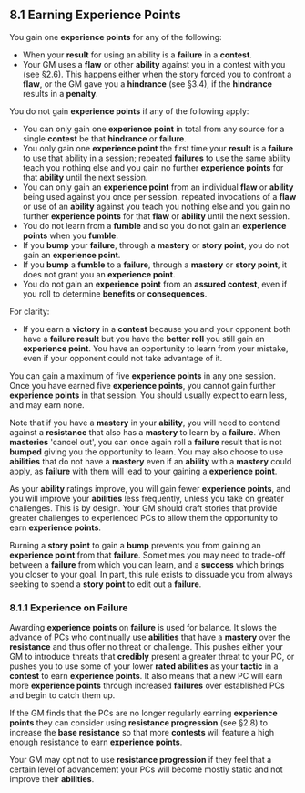## 8.1 Earning Experience Points

You gain one **experience points** for any of the following:

* When your **result** for using an ability is a **failure** in a **contest**.
* Your GM uses a **flaw** or other **ability** against you in a contest with you (see §2.6). This happens either when the story forced you to confront a **flaw**, or the GM gave you a **hindrance** (see §3.4), if the **hindrance** results in a **penalty**.

You do not gain **experience points** if any of the following apply:

* You can only gain one **experience point** in total from any source for a single **contest** be that **hindrance** or **failure**.
* You only gain one **experience point** the first time your **result** is a **failure** to use that ability in a session; repeated **failures** to use the same ability teach you nothing else and you gain no further **experience points** for that **ability** until the next session.
* You can only gain an **experience point** from an individual **flaw** or **ability** being used against you once per session. repeated invocations of a **flaw** or use of an **ability** against you teach you nothing else and you gain no further **experience points** for that **flaw** or **ability** until the next session.
* You do not learn from a **fumble** and so you do not gain an **experience points** when you **fumble**.
* If you **bump** your **failure**, through a **mastery** or **story point**, you do not gain an **experience point**.
* If you **bump** a **fumble** to a **failure**, through a **mastery** or **story point**, it does not grant you an **experience point**.
* You do not gain an **experience point** from an **assured contest**, even if you roll to determine **benefits** or **consequences**.

For clarity:

* If you earn a **victory** in a **contest** because you and your opponent both have a **failure result** but you have the **better roll** you still gain an **experience point**. You have an opportunity to learn from your mistake, even if your opponent could not take advantage of it.

You can gain a maximum of five **experience points** in any one session. Once you have earned five **experience points**, you cannot gain further **experience points** in that session. You should usually expect to earn less, and may earn none.

Note that if you have a **mastery** in your **ability**, you will need to contend against a **resistance** that also has a **mastery** to learn by a **failure**. When **masteries** 'cancel out', you can once again roll a **failure** result that is not **bumped** giving you the opportunity to learn. You may also choose to use **abilities** that do not have a **mastery** even if an **ability** with a **mastery** could apply, as **failure** with them will lead to your gaining a **experience point**.

As your **ability** ratings improve, you will gain fewer **experience points**, and you will improve your **abilities** less frequently, unless you take on greater challenges. This is by design. Your GM should craft stories that provide greater challenges to experienced PCs to allow them the opportunity to earn **experience points**.

Burning a **story point** to gain a **bump** prevents you from gaining an **experience point** from that **failure**. Sometimes you may need to trade-off between a **failure** from which you can learn, and a **success** which brings you closer to your goal. In part, this rule exists to dissuade you from always seeking to spend a **story point** to edit out a **failure**.

### 8.1.1 Experience on Failure

Awarding **experience points** on **failure** is used for balance. It slows the advance of PCs who continually use **abilities** that have a **mastery** over the **resistance** and thus offer no threat or challenge. This pushes either your GM to introduce threats that **credibly** present a greater threat to your PC, or pushes you to use some of your lower **rated** **abilities** as your **tactic** in a **contest** to earn **experience points**. It also means that a new PC will earn more **experience points** through increased **failures** over established PCs and begin to catch them up.

If the GM finds that the PCs are no longer regularly earning **experience points** they can consider using **resistance progression** (see §2.8) to increase the **base resistance** so that more **contests** will feature a high enough resistance to earn **experience points**.

Your GM may opt not to use **resistance progression** if they feel that a certain level of advancement your PCs will become mostly static and not improve their **abilities**.

